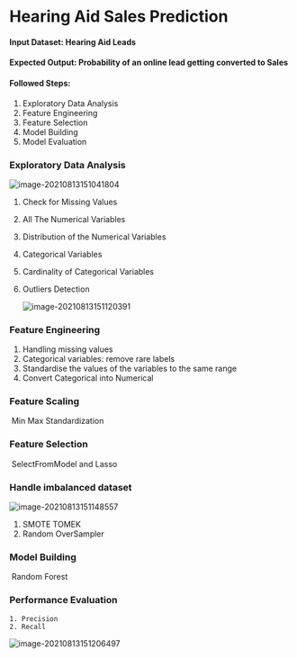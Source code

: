 # Hearing Aid Sales Prediction

#### Input Dataset: Hearing Aid Leads

#### Expected Output: Probability of an online lead getting converted to Sales

#### Followed Steps:

1. Exploratory Data Analysis
2. Feature Engineering
3. Feature Selection
4. Model Building
5. Model Evaluation

### Exploratory Data Analysis

![image-20210813151041804](C:\Users\Karishma.Tyagi\AppData\Roaming\Typora\typora-user-images\image-20210813151041804.png)

1. Check for Missing Values

2. All The Numerical Variables

3. Distribution of the Numerical Variables

4. Categorical Variables

5. Cardinality of Categorical Variables

6. Outliers Detection

   ![image-20210813151120391](C:\Users\Karishma.Tyagi\AppData\Roaming\Typora\typora-user-images\image-20210813151120391.png)

###  

### Feature Engineering

1. Handling missing values
2. Categorical variables: remove rare labels
3. Standardise the values of the variables to the same range
4. Convert Categorical into Numerical

### Feature Scaling

​	Min Max Standardization

### Feature Selection

​	SelectFromModel and Lasso

### Handle imbalanced dataset

![image-20210813151148557](C:\Users\Karishma.Tyagi\AppData\Roaming\Typora\typora-user-images\image-20210813151148557.png)

1. SMOTE TOMEK 
2. Random OverSampler

### Model Building

​	Random Forest

### Performance Evaluation

	1. Precision
 	2. Recall

![image-20210813151206497](C:\Users\Karishma.Tyagi\AppData\Roaming\Typora\typora-user-images\image-20210813151206497.png)
